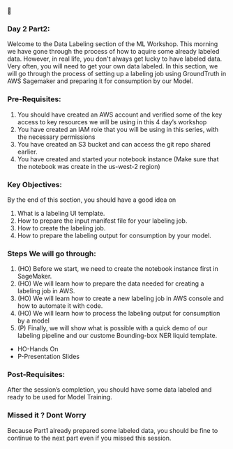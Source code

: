 :calendar:
### Day 2 Part2:

Welcome to the Data Labeling section of the ML Workshop. This morning we have gone through the process of how to aquire some already labeled data. However, in real life, you don't always get lucky to have labeled data. Very often, you will need to get your own data labeled. In this section, we will go through the process of setting up a labeling job using GroundTruth in AWS Sagemaker and preparing it for consumption by our Model.

### Pre-Requisites:
1.	You should have created an AWS account and verified some of the key access to key resources we will be using in this 4 day’s workshop
2.	You have created an IAM role that you will be using in this series, with the necessary permissions
3.	You have created an S3 bucket and can access the git repo shared earlier.
4.	You have created and started your notebook instance (Make sure that the notebook was create in the us-west-2 region)

### Key Objectives:
By the end of this section, you should have a good idea on
1.	What is a labeling UI template.
2.	How to prepare the input manifest file for your labeling job.
3.	How to create the labeling job.
4.  How to prepare the labeling output for consumption by your model.

### Steps We will go through:
1.	(HO) Before we start, we need to create the notebook instance first in SageMaker.
2.	(HO) We will learn how to prepare the data needed for creating a labeling job in AWS.
3.	(HO) We will learn how to create a new labeling job in AWS console and how to automate it with code.
4.	(HO) We will learn how to process the labeling output for consumption by a model
7.	(P) Finally, we will show what is possible with a quick demo of our labeling pipeline and our custome Bounding-box NER liquid template.

* HO-Hands On
* P-Presentation Slides

### Post-Requisites:
After the session’s completion, you should have some data labeled and ready to be used for Model Training.


### Missed it ? Dont Worry
Because Part1 already prepared some labeled data, you should be fine to continue to the next part even if you missed this session.

